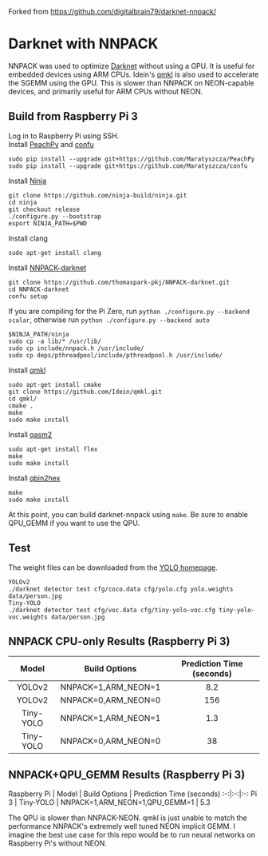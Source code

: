 Forked from https://github.com/digitalbrain79/darknet-nnpack/

# Darknet with NNPACK
NNPACK was used to optimize [Darknet](https://github.com/pjreddie/darknet) without using a GPU. It is useful for embedded devices using ARM CPUs.
Idein's [qmkl](https://github.com/Idein/qmkl) is also used to accelerate the SGEMM using the GPU. This is slower than NNPACK on NEON-capable devices, and primarily useful for ARM CPUs without NEON.

## Build from Raspberry Pi 3
Log in to Raspberry Pi using SSH.<br/>
Install [PeachPy](https://github.com/Maratyszcza/PeachPy) and [confu](https://github.com/Maratyszcza/confu)
```
sudo pip install --upgrade git+https://github.com/Maratyszcza/PeachPy
sudo pip install --upgrade git+https://github.com/Maratyszcza/confu
```
Install [Ninja](https://ninja-build.org/)
```
git clone https://github.com/ninja-build/ninja.git
cd ninja
git checkout release
./configure.py --bootstrap
export NINJA_PATH=$PWD
```
Install clang
```
sudo apt-get install clang
```
Install [NNPACK-darknet](https://github.com/thomaspark-pkj/NNPACK-darknet.git)
```
git clone https://github.com/thomaspark-pkj/NNPACK-darknet.git
cd NNPACK-darknet
confu setup
```
If you are compiling for the Pi Zero, run `python ./configure.py --backend scalar`, otherwise run `python ./configure.py --backend auto`
```
$NINJA_PATH/ninja
sudo cp -a lib/* /usr/lib/
sudo cp include/nnpack.h /usr/include/
sudo cp deps/pthreadpool/include/pthreadpool.h /usr/include/
```

Install [qmkl](https://github.com/Idein/qmkl)
```
sudo apt-get install cmake
git clone https://github.com/Idein/qmkl.git
cd qmkl/
cmake .
make
sudo make install
```

Install [qasm2](https://github.com/Terminus-IMRC/qpu-assembler2)
```
sudo apt-get install flex
make
sudo make install
```

Install [qbin2hex](https://github.com/Terminus-IMRC/qpu-bin-to-hex)
```
make
sudo make install
```

At this point, you can build darknet-nnpack using `make`. Be sure to enable QPU_GEMM if you want to use the QPU.

## Test
The weight files can be downloaded from the [YOLO homepage](https://pjreddie.com/darknet/yolo/).
```
YOLOv2
./darknet detector test cfg/coco.data cfg/yolo.cfg yolo.weights data/person.jpg
Tiny-YOLO
./darknet detector test cfg/voc.data cfg/tiny-yolo-voc.cfg tiny-yolo-voc.weights data/person.jpg
```
## NNPACK CPU-only Results (Raspberry Pi 3)
Model | Build Options | Prediction Time (seconds)
:-:|:-:|:-:
YOLOv2 | NNPACK=1,ARM_NEON=1 | 8.2
YOLOv2 | NNPACK=0,ARM_NEON=0 | 156
Tiny-YOLO | NNPACK=1,ARM_NEON=1 | 1.3
Tiny-YOLO | NNPACK=0,ARM_NEON=0 | 38

## NNPACK+QPU_GEMM Results (Raspberry Pi 3)
Raspberry Pi | Model | Build Options | Prediction Time (seconds)
:-:|:-:|:-:
Pi 3 | Tiny-YOLO | NNPACK=1,ARM_NEON=1,QPU_GEMM=1 | 5.3

The QPU is slower than NNPACK-NEON. qmkl is just unable to match the performance NNPACK's extremely well tuned NEON implicit GEMM.
I imagine the best use case for this repo would be to run neural networks on Raspberry Pi's without NEON.

